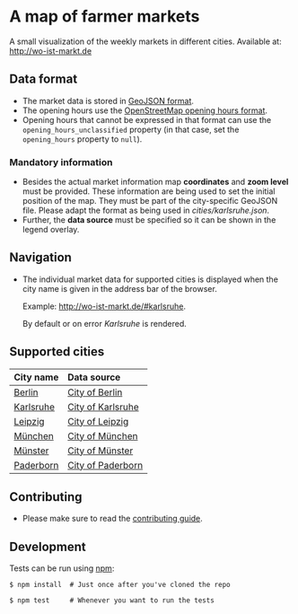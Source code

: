 # A map of farmer markets

A small visualization of the weekly markets in different cities. Available at: http://wo-ist-markt.de


## Data format

* The market data is stored in [GeoJSON format][geojson].
* The opening hours use the [OpenStreetMap opening hours format][osm-openinghours].
* Opening hours that cannot be expressed in that format can use the `opening_hours_unclassified`
  property (in that case, set the `opening_hours` property to `null`).


### Mandatory information

* Besides the actual market information map **coordinates** and **zoom level** must be provided.
  These information are being used to set the initial position of the map. They must be part of
  the city-specific GeoJSON file. Please adapt the format as being used in *cities/karlsruhe.json*.
* Further, the **data source** must be specified so it can be shown in the legend overlay.


## Navigation

* The individual market data for supported cities is displayed when the city name is given in the
  address bar of the browser.

  Example: http://wo-ist-markt.de/#karlsruhe.

  By default or on error *Karlsruhe* is rendered.


## Supported cities

|City name|Data source|
|:---|:---|
|[Berlin][berlin-wikipedia]|[City of Berlin][berlin-wochenmarkte]|
|[Karlsruhe][karlsruhe-wikipedia]|[City of Karlsruhe][karlsruhe-wochenmarkte]|
|[Leipzig][leipzig-wikipedia]|[City of Leipzig][leipzig-wochenmarkte]|
|[München][muenchen-wikipedia]|[City of München][muenchen-wochenmarkte]|
|[Münster][muenster-wikipedia]|[City of Münster][muenster-wochenmarkte]|
|[Paderborn][paderborn-wikipedia]|[City of Paderborn][paderborn-wochenmarkte]|


## Contributing

* Please make sure to read the [contributing guide](CONTRIBUTING.md).


## Development

Tests can be run using [npm][npm]:

    $ npm install  # Just once after you've cloned the repo

    $ npm test     # Whenever you want to run the tests


[geojson]: http://geojson.org
[osm-openinghours]: https://wiki.openstreetmap.org/wiki/Key:opening_hours/specification
[karlsruhe-wikipedia]: https://en.wikipedia.org/wiki/Karlsruhe
[karlsruhe-wochenmarkte]: http://www.karlsruhe.de/b3/maerkte/wochenmarkte.de
[berlin-wikipedia]: https://en.wikipedia.org/wiki/Berlin
[berlin-wochenmarkte]: http://daten.berlin.de/datensaetze/wochen-und-tr%C3%B6delm%C3%A4rkte
[npm]: https://www.npmjs.com
[muenchen-wikipedia]: https://en.wikipedia.org/wiki/M%C3%BCnchen
[muenchen-wochenmarkte]: https://www.opengov-muenchen.de/dataset/maerkte
[muenster-wikipedia]: https://en.wikipedia.org/wiki/M%C3%BCnster
[muenster-wochenmarkte]: http://www.muenster.de/stadt/maerkte/markt.html
[leipzig-wikipedia]: https://en.wikipedia.org/wiki/Leipzig
[leipzig-wochenmarkte]: https://www.leipzig.de/freizeit-kultur-und-tourismus/einkaufen-und-ausgehen/maerkte/
[paderborn-wikipedia]: https://en.wikipedia.org/wiki/Paderborn
[paderborn-wochenmarkte]: http://www.paderborn.de/microsite/wochenmarkt/marktinfos/109010100000079411.php?p=5,1
